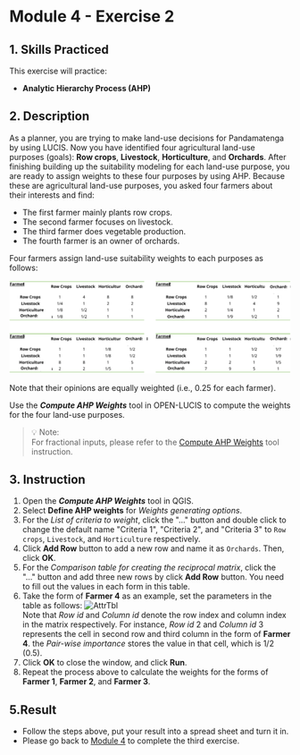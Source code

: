 # Module 4 - Exercise 2

## 1. Skills Practiced

This exercise will practice:

- **Analytic Hierarchy Process (AHP)**

## 2. Description

As a planner, you are trying to make land-use decisions for Pandamatenga by using LUCIS.
Now you have identified four agricultural land-use purposes (goals): **Row crops**,
**Livestock**, **Horticulture**, and **Orchards**.
After finishing building up the suitability modeling for each land-use purpose,
you are ready to assign weights to these four purposes by using AHP.
Because these are agricultural land-use purposes, you asked four farmers about
their interests and find:

- The first farmer mainly plants row crops.
- The second farmer focuses on livestock.
- The third farmer does vegetable production.
- The fourth farmer is an owner of orchards.

Four farmers assign land-use suitability weights to each purposes as follows:

![farmers](../../../img/qgm/algtbl/m4_e2_aph_4farmers_1.svg)

Note that their opinions are equally weighted (i.e., 0.25 for each
farmer).

Use the **_Compute AHP Weights_** tool in OPEN-LUCIS to compute the weights
for the four land-use purposes.

> :bulb: Note:<br>
> For fractional inputs, please refer to the [Compute AHP Weights](https://github.com/SERVIR-WA/GALUP/wiki/Tools#compute-ahp-weights) tool instruction.

## 3. Instruction

1. Open the **_Compute AHP Weights_** tool in QGIS.
2. Select **Define AHP weights** for _Weights generating options_.
3. For the _List of criteria to weight_, click the "..." button and double
   click to change the default name "Criteria 1", "Criteria 2", and
   "Criteria 3" to `Row crops`, `Livestock`, and `Horticulture` respectively.
4. Click **Add Row** button to add a new row and name it as
   `Orchards`. Then, click **OK**.
5. For the _Comparison table for creating the reciprocal matrix_, click the
   "..." button and add three new rows by click **Add Row** button. You need to
   fill out the values in each form in this table.
6. Take the form of **Farmer 4** as an example, set the parameters in the
   table as follows:
   <img src="../../../img/gui/window/m4_e2_ahp_setting.png" alt= "AttrTbl" width="600"><br>
   Note that _Row id_ and _Column id_ denote the row index and column index
   in the matrix respectively.
   For instance, _Row id_ 2 and _Column id_ 3 represents the cell in second row
   and third column in the form of **Farmer 4**. the _Pair-wise importance_
   stores the value in that cell, which is 1/2 (0.5).
7. Click **OK** to close the window, and click **Run**.
8. Repeat the process above to calculate the weights for the forms of
   **Farmer 1**, **Farmer 2**, and **Farmer 3**.

## 5.Result

- Follow the steps above, put your result into a spread sheet and turn it in.
- Please go back to [Module 4](https://github.com/mogaetkpp/GALUP/blob/master/training/1_lu/modules/module4.md#5-Exercises) to complete the
  third exercise.
